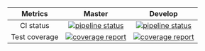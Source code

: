 |    Metrics    |                                                                                     Master                                                                                     |                                                                                  Develop                                                                                 |
|:-------------:|:------------------------------------------------------------------------------------------------------------------------------------------------------------------------------:|:------------------------------------------------------------------------------------------------------------------------------------------------------------------------:|
| CI status     | [![pipeline status](https://gitlab.com/redmic-project/server/tasks/badges/master/pipeline.svg)](https://gitlab.com/redmic-project/server/tasks/commits/master) | [![pipeline status](https://gitlab.com/redmic-project/server/tasks/badges/dev/pipeline.svg)](https://gitlab.com/redmic-project/server/tasks/commits/dev) |
| Test coverage | [![coverage report](https://gitlab.com/redmic-project/server/tasks/badges/master/coverage.svg)](https://gitlab.com/redmic-project/server/tasks/commits/master) | [![coverage report](https://gitlab.com/redmic-project/server/tasks/badges/dev/coverage.svg)](https://gitlab.com/redmic-project/server/tasks/commits/dev) |
